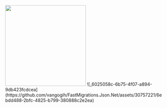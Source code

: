 <img src="https://github.com/vangogih/FastMigrations.Json.Net/assets/30757221/e5041259-3b11-4364-aeae-657b2551f3e8" data-canonical-src="https://github.com/vangogih/FastMigrations.Json.Net/assets/30757221/e5041259-3b11-4364-aeae-657b2551f3e8" width="256" height="256" />
![_6025058c-6b75-4f07-a894-9db423fcdcea](https://github.com/vangogih/FastMigrations.Json.Net/assets/30757221/6ebdd488-2bfc-4825-b799-380888c2e2ea)
